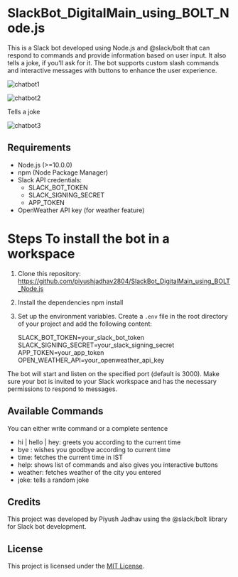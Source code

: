 # SlackBot_DigitalMain_using_BOLT_Node.js

This is a Slack bot developed using Node.js and @slack/bolt that can respond to commands and provide information based on user input. It also tells a joke, if you'll ask for it. The bot supports custom slash commands and interactive messages with buttons to enhance the user experience. 

![chatbot1](https://github.com/piyushjadhav2804/SlackBot_DigitalMain_using_BOLT_Node.js/assets/71430828/85d22136-368e-4b18-8ee1-cc190b0f7838)

![chatbot2](https://github.com/piyushjadhav2804/SlackBot_DigitalMain_using_BOLT_Node.js/assets/71430828/27549542-9289-4fb3-bb48-0da7d6b8e57a)

Tells a joke

![chatbot3](https://github.com/piyushjadhav2804/SlackBot_DigitalMain_using_BOLT_Node.js/assets/71430828/c01ea40c-ab26-4bc0-bc8d-e1e809e7912a)


## Requirements

- Node.js (>=10.0.0)
- npm (Node Package Manager)
- Slack API credentials:
  - SLACK_BOT_TOKEN
  - SLACK_SIGNING_SECRET
  - APP_TOKEN
- OpenWeather API key (for weather feature)

# Steps To install the bot in a workspace

1. Clone this repository: https://github.com/piyushjadhav2804/SlackBot_DigitalMain_using_BOLT_Node.js
   
2. Install the dependencies
   npm install

3. Set up the environment variables.
   Create a `.env` file in the root directory of your project and add the following content:

   SLACK_BOT_TOKEN=your_slack_bot_token
   SLACK_SIGNING_SECRET=your_slack_signing_secret
   APP_TOKEN=your_app_token
   OPEN_WEATHER_API=your_openweather_api_key



The bot will start and listen on the specified port (default is 3000). Make sure your bot is invited to your Slack workspace and has the necessary permissions to respond to messages.

## Available Commands

You can either write command or a complete sentence
- hi | hello | hey: greets you according to the current time
- bye : wishes you goodbye according to current time
- time: fetches the current time in IST
- help: shows list of commands and also gives you interactive buttons
- weather: fetches weather of the city you entered
- joke: tells a random joke
  

## Credits

This project was developed by Piyush Jadhav using the @slack/bolt library for Slack bot development.

## License

This project is licensed under the [MIT License](LICENSE).
